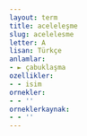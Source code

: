```yaml
---
layout: term
title: aceleleşme
slug: acelelesme
letter: A
lisan: Türkçe
anlamlar:
- ► çabuklaşma
ozellikler:
- - isim
ornekler:
- - ''
orneklerkaynak:
- - ''
---
```

